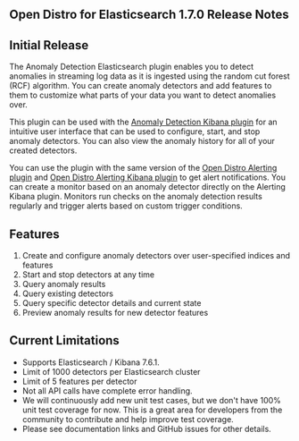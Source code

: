 ## Open Distro for Elasticsearch 1.7.0 Release Notes

## Initial Release
The Anomaly Detection Elasticsearch plugin enables you to detect anomalies in streaming log data as it is ingested using the random cut forest (RCF) algorithm.
You can create anomaly detectors and add features to them to customize what parts of your data you want to detect anomalies over.

This plugin can be used with the [Anomaly Detection Kibana plugin](https://github.com/opendistro-for-elasticsearch/anomaly-detection-kibana-plugin)
for an intuitive user interface that can be used to configure, start, and stop anomaly detectors. You can also view the anomaly history for all of your created detectors. 

You can use the plugin with the same version of the [Open Distro Alerting plugin](https://github.com/opendistro-for-elasticsearch/alerting) and 
[Open Distro Alerting Kibana plugin](https://github.com/opendistro-for-elasticsearch/alerting-kibana-plugin) to get alert notifications. You can create a monitor based on an anomaly detector directly on the Alerting Kibana plugin. Monitors run checks on the anomaly detection results regularly and trigger alerts based on custom trigger conditions.

## Features

1. Create and configure anomaly detectors over user-specified indices and features
2. Start and stop detectors at any time
3. Query anomaly results
4. Query existing detectors
5. Query specific detector details and current state
6. Preview anomaly results for new detector features

## Current Limitations

- Supports Elasticsearch / Kibana 7.6.1.
- Limit of 1000 detectors per Elasticsearch cluster
- Limit of 5 features per detector
- Not all API calls have complete error handling.
- We will continuously add new unit test cases, but we don't have 100% unit test coverage for now. This is a great area for developers from the community to contribute and help improve test coverage.
- Please see documentation links and GitHub issues for other details.